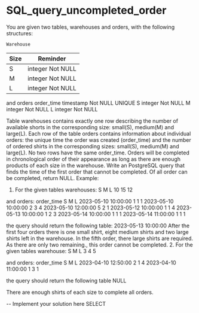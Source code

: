 # SQL_query_uncompleted_order
You are given two tables, warehouses and orders, with the following structures:

    Warehouse
|Size| Reminder        |
| ---| ----------------|
| S  | integer Not NULL|
| M  | integer Not NULL|
| L  | integer Not NULL|

   and  orders
order_time     timestamp Not NULL UNIQUE
S    integer Not NULL
M   integer Not NULL
L     integer Not NULL

Table warehouses contains exactly one row describing the number of available shorts in the corresponding size: small(S), medium(M) and large(L).
Each row of the table orders contains information about individual orders: the unique time the order was created (order_time) and the number of ordered shirts in the corresponding sizes: small(S), medium(M) and large(L). No two rows have the same order_time.
Orders will be completed in chronological order of their appearance as long as there are enough products of each size in the warehouse.
Write an PostgreSQL query that finds the time of the first order that cannot be completed. Of all order can be completed, return NULL.
Example:
1. For the given tables warehouses:
S          M           L
10        15         12

and orders:
order_time                       S          M         L
2023-05-10 10:00:00       1           1         1
2023-05-10 10:00:00       2           3         4
2023-05-10 12:00:00       5           2         1
2023-05-12 10:00:00       1           1         4
2023-05-13 10:00:00       1           2         3
2023-05-14 10:00:00       1           1         1
2023-05-14 11:00:00       1           1         1

the query should return the following table:
2023-05-13 10:00:00
After the first four orders there is one small shirt, eight medium shirts and two large shirts left in the warehouse. In the fifth order, there large shirts are required. As there are only two remaining., this order cannot be completed.
2. For the given tables warehouse:
S          M           L
3          4           5

and orders:
order_time                       S          M         L
2023-04-10 12:50:00       2           1         4
2023-04-10 11:00:00       1           3         1

the query should return the following table
NULL

There are enough shirts of each size to complete all orders.      

-- Implement your solution here
SELECT
